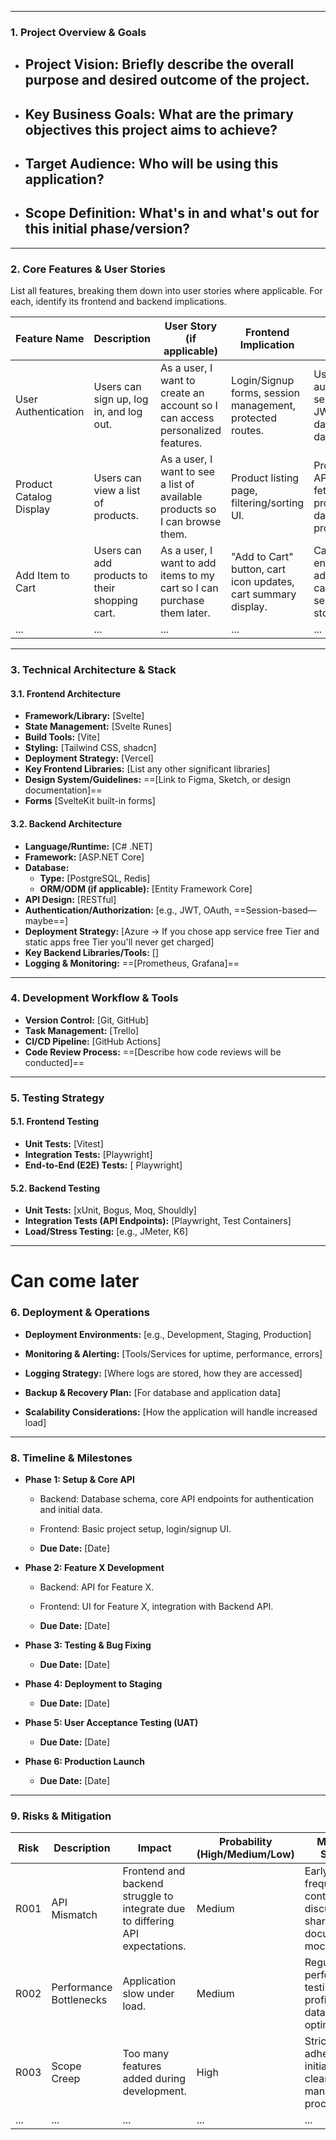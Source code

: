 
---

### 1. Project Overview & Goals

- **Project Vision:** Briefly describe the overall purpose and desired outcome of the project.
	- 
	    
- **Key Business Goals:** What are the primary objectives this project aims to achieve?
	- 
	    
- **Target Audience:** Who will be using this application?
	- 
	    
- **Scope Definition:** What's in and what's out for this initial phase/version?
	- 
	    

---

### 2. Core Features & User Stories

List all features, breaking them down into user stories where applicable. For each, identify its frontend and backend implications.

| Feature Name            | Description                                    | User Story (if applicable)                                                    | Frontend Implication                                           | Backend Implication                                                                   | Priority (High/Medium/Low) |
| ----------------------- | ---------------------------------------------- | ----------------------------------------------------------------------------- | -------------------------------------------------------------- | ------------------------------------------------------------------------------------- | -------------------------- |
| User Authentication     | Users can sign up, log in, and log out.        | As a user, I want to create an account so I can access personalized features. | Login/Signup forms, session management, protected routes.      | User model, authentication service (e.g., JWT, OAuth), database for user data.        | High                       |
| Product Catalog Display | Users can view a list of products.             | As a user, I want to see a list of available products so I can browse them.   | Product listing page, filtering/sorting UI.                    | Product model, API endpoint for fetching products, database for product data.         | High                       |
| Add Item to Cart        | Users can add products to their shopping cart. | As a user, I want to add items to my cart so I can purchase them later.       | "Add to Cart" button, cart icon updates, cart summary display. | Cart model, API endpoint for adding items to cart, session/database storage for cart. | High                       |
| ...                     | ...                                            | ...                                                                           | ...                                                            | ...                                                                                   | ...                        |

---

### 3. Technical Architecture & Stack

#### 3.1. Frontend Architecture

- **Framework/Library:** [Svelte]
- **State Management:** [Svelte Runes]
- **Build Tools:** [Vite]
- **Styling:** [Tailwind CSS, shadcn]
- **Deployment Strategy:** [Vercel]
- **Key Frontend Libraries:** [List any other significant libraries]
- **Design System/Guidelines:** ==[Link to Figma, Sketch, or design documentation]==
- **Forms** [SvelteKit built-in forms]

#### 3.2. Backend Architecture

- **Language/Runtime:** [C# .NET]
- **Framework:** [ASP.NET Core]
- **Database:**
    - **Type:** [PostgreSQL, Redis]
    - **ORM/ODM (if applicable):** [Entity Framework Core]
- **API Design:** [RESTful]
- **Authentication/Authorization:** [e.g., JWT, OAuth, ==Session-based—maybe==]
- **Deployment Strategy:** [Azure → If you chose app service free Tier and static apps free Tier you'll never get charged]
- **Key Backend Libraries/Tools:** []
- **Logging & Monitoring:** ==[Prometheus, Grafana]==

---

### 4. Development Workflow & Tools

- **Version Control:** [Git, GitHub]
- **Task Management:** [Trello]
- **CI/CD Pipeline:** [GitHub Actions]
- **Code Review Process:** ==[Describe how code reviews will be conducted]==

---

### 5. Testing Strategy

#### 5.1. Frontend Testing

- **Unit Tests:** [Vitest]
- **Integration Tests:** [Playwright]
- **End-to-End (E2E) Tests:** [ Playwright]

#### 5.2. Backend Testing

- **Unit Tests:** [xUnit, Bogus, Moq, Shouldly]
- **Integration Tests (API Endpoints):** [Playwright, Test Containers]
- **Load/Stress Testing:** [e.g., JMeter, K6]
---

# Can come later
### 6. Deployment & Operations

- **Deployment Environments:** [e.g., Development, Staging, Production]
    
- **Monitoring & Alerting:** [Tools/Services for uptime, performance, errors]
    
- **Logging Strategy:** [Where logs are stored, how they are accessed]
    
- **Backup & Recovery Plan:** [For database and application data]
    
- **Scalability Considerations:** [How the application will handle increased load]
    
---

### 8. Timeline & Milestones

- **Phase 1: Setup & Core API**
    
    - Backend: Database schema, core API endpoints for authentication and initial data.
        
    - Frontend: Basic project setup, login/signup UI.
        
    - **Due Date:** [Date]
        
- **Phase 2: Feature X Development**
    
    - Backend: API for Feature X.
        
    - Frontend: UI for Feature X, integration with Backend API.
        
    - **Due Date:** [Date]
        
- **Phase 3: Testing & Bug Fixing**
    
    - **Due Date:** [Date]
        
- **Phase 4: Deployment to Staging**
    
    - **Due Date:** [Date]
        
- **Phase 5: User Acceptance Testing (UAT)**
    
    - **Due Date:** [Date]
        
- **Phase 6: Production Launch**
    
    - **Due Date:** [Date]
        

---

### 9. Risks & Mitigation

|Risk|Description|Impact|Probability (High/Medium/Low)|Mitigation Strategy|
|---|---|---|---|---|
|R001|API Mismatch|Frontend and backend struggle to integrate due to differing API expectations.|Medium|Early and frequent API contract discussions, shared documentation, mock APIs.|
|R002|Performance Bottlenecks|Application slow under load.|Medium|Regular performance testing, code profiling, database optimization.|
|R003|Scope Creep|Too many features added during development.|High|Strict adherence to initial scope, clear change management process.|
|...|...|...|...|...|
